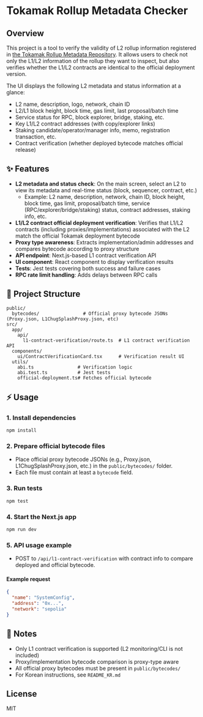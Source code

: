 # Tokamak Rollup Metadata Checker

## Overview

This project is a tool to verify the validity of L2 rollup information registered in [the Tokamak Rollup Metadata Repository](https://github.com/tokamak-network/tokamak-rollup-metadata-repository/tree/main/data). It allows users to check not only the L1/L2 information of the rollup they want to inspect, but also verifies whether the L1/L2 contracts are identical to the official deployment version.

The UI displays the following L2 metadata and status information at a glance:
- L2 name, description, logo, network, chain ID
- L2/L1 block height, block time, gas limit, last proposal/batch time
- Service status for RPC, block explorer, bridge, staking, etc.
- Key L1/L2 contract addresses (with copy/explorer links)
- Staking candidate/operator/manager info, memo, registration transaction, etc.
- Contract verification (whether deployed bytecode matches official release)

## ✨ Features

- **L2 metadata and status check**: On the main screen, select an L2 to view its metadata and real-time status (block, sequencer, contract, etc.)
  - Example: L2 name, description, network, chain ID, block height, block time, gas limit, proposal/batch time, service (RPC/explorer/bridge/staking) status, contract addresses, staking info, etc.
- **L1/L2 contract official deployment verification**: Verifies that L1/L2 contracts (including proxies/implementations) associated with the L2 match the official Tokamak deployment bytecode
- **Proxy type awareness**: Extracts implementation/admin addresses and compares bytecode according to proxy structure
- **API endpoint**: Next.js-based L1 contract verification API
- **UI component**: React component to display verification results
- **Tests**: Jest tests covering both success and failure cases
- **RPC rate limit handling**: Adds delays between RPC calls

## 📁 Project Structure

```
public/
  bytecodes/                # Official proxy bytecode JSONs (Proxy.json, L1ChugSplashProxy.json, etc)
src/
  app/
    api/
      l1-contract-verification/route.ts  # L1 contract verification API
  components/
    ui/ContractVerificationCard.tsx      # Verification result UI
  utils/
    abi.ts                # Verification logic
    abi.test.ts           # Jest tests
    official-deployment.ts# Fetches official bytecode
```

## ⚡ Usage

### 1. Install dependencies
```bash
npm install
```

### 2. Prepare official bytecode files
- Place official proxy bytecode JSONs (e.g., Proxy.json, L1ChugSplashProxy.json, etc.) in the `public/bytecodes/` folder.
- Each file must contain at least a `bytecode` field.

### 3. Run tests
```bash
npm test
```

### 4. Start the Next.js app
```bash
npm run dev
```

### 5. API usage example
- POST to `/api/l1-contract-verification` with contract info to compare deployed and official bytecode.

#### Example request
```json
{
  "name": "SystemConfig",
  "address": "0x...",
  "network": "sepolia"
}
```

## 📝 Notes
- Only L1 contract verification is supported (L2 monitoring/CLI is not included)
- Proxy/implementation bytecode comparison is proxy-type aware
- All official proxy bytecodes must be present in `public/bytecodes/`
- For Korean instructions, see `README_KR.md`

## License
MIT
